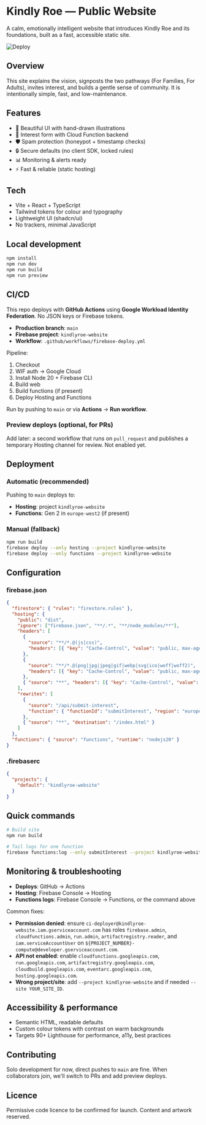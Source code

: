# Kindly Roe — Public Website

A calm, emotionally intelligent website that introduces Kindly Roe and its foundations, built as a fast, accessible static site.

![Deploy](https://github.com/Becky9012/kindly-roe-website/actions/workflows/firebase-deploy.yml/badge.svg)

## Overview

This site explains the vision, signposts the two pathways (For Families, For Adults), invites interest, and builds a gentle sense of community. It is intentionally simple, fast, and low-maintenance.

## Features

- 🎨 Beautiful UI with hand-drawn illustrations
- 📝 Interest form with Cloud Function backend
- 🛡️ Spam protection (honeypot + timestamp checks)
- 🔒 Secure defaults (no client SDK, locked rules)
- 📊 Monitoring & alerts ready
- ⚡ Fast & reliable (static hosting)

## Tech

- Vite + React + TypeScript
- Tailwind tokens for colour and typography
- Lightweight UI (shadcn/ui)
- No trackers, minimal JavaScript

## Local development

```bash
npm install
npm run dev
npm run build
npm run preview
```

## CI/CD

This repo deploys with **GitHub Actions** using **Google Workload Identity Federation**. No JSON keys or Firebase tokens.

- **Production branch**: `main`
- **Firebase project**: `kindlyroe-website`
- **Workflow**: `.github/workflows/firebase-deploy.yml`

Pipeline:

1. Checkout
2. WIF auth → Google Cloud
3. Install Node 20 + Firebase CLI
4. Build web
5. Build functions (if present)
6. Deploy Hosting and Functions

Run by pushing to `main` or via **Actions** → **Run workflow**.

### Preview deploys (optional, for PRs)

Add later: a second workflow that runs on `pull_request` and publishes a temporary Hosting channel for review. Not enabled yet.

## Deployment

### Automatic (recommended)

Pushing to `main` deploys to:

- **Hosting**: project `kindlyroe-website`
- **Functions**: Gen 2 in `europe-west2` (if present)

### Manual (fallback)

```bash
npm run build
firebase deploy --only hosting --project kindlyroe-website
firebase deploy --only functions --project kindlyroe-website
```

## Configuration

### firebase.json

```json
{
  "firestore": { "rules": "firestore.rules" },
  "hosting": {
    "public": "dist",
    "ignore": ["firebase.json", "**/.*", "**/node_modules/**"],
    "headers": [
      {
        "source": "**/*.@(js|css)",
        "headers": [{ "key": "Cache-Control", "value": "public, max-age=31536000, immutable" }]
      },
      {
        "source": "**/*.@(png|jpg|jpeg|gif|webp|svg|ico|woff|woff2)",
        "headers": [{ "key": "Cache-Control", "value": "public, max-age=31536000, immutable" }]
      },
      { "source": "**", "headers": [{ "key": "Cache-Control", "value": "no-store" }] }
    ],
    "rewrites": [
      {
        "source": "/api/submit-interest",
        "function": { "functionId": "submitInterest", "region": "europe-west2" }
      },
      { "source": "**", "destination": "/index.html" }
    ]
  },
  "functions": { "source": "functions", "runtime": "nodejs20" }
}
```

### .firebaserc

```json
{
  "projects": {
    "default": "kindlyroe-website"
  }
}
```

## Quick commands

```bash
# Build site
npm run build

# Tail logs for one function
firebase functions:log --only submitInterest --project kindlyroe-website
```

## Monitoring & troubleshooting

- **Deploys**: GitHub → Actions
- **Hosting**: Firebase Console → Hosting
- **Functions logs**: Firebase Console → Functions, or the command above

Common fixes:

- **Permission denied**: ensure `ci-deployer@kindlyroe-website.iam.gserviceaccount.com` has roles `firebase.admin`, `cloudfunctions.admin`, `run.admin`, `artifactregistry.reader`, and `iam.serviceAccountUser` on `${PROJECT_NUMBER}-compute@developer.gserviceaccount.com`.
- **API not enabled**: enable `cloudfunctions.googleapis.com`, `run.googleapis.com`, `artifactregistry.googleapis.com`, `cloudbuild.googleapis.com`, `eventarc.googleapis.com`, `hosting.googleapis.com`.
- **Wrong project/site**: add `--project kindlyroe-website` and if needed `--site YOUR_SITE_ID`.

## Accessibility & performance

- Semantic HTML, readable defaults
- Custom colour tokens with contrast on warm backgrounds
- Targets 90+ Lighthouse for performance, a11y, best practices

## Contributing

Solo development for now, direct pushes to `main` are fine. When collaborators join, we'll switch to PRs and add preview deploys.

## Licence

Permissive code licence to be confirmed for launch. Content and artwork reserved.
